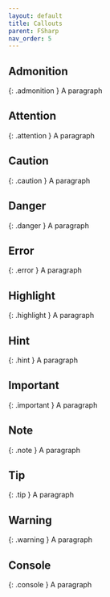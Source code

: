 ```yaml
---
layout: default
title: Callouts
parent: FSharp
nav_order: 5
---
```


## Admonition

{: .admonition }
A paragraph

## Attention

{: .attention }
A paragraph

## Caution

{: .caution }
A paragraph

## Danger

{: .danger }
A paragraph

## Error

{: .error }
A paragraph

## Highlight

{: .highlight }
A paragraph

## Hint

{: .hint }
A paragraph

## Important

{: .important }
A paragraph

## Note

{: .note }
A paragraph

## Tip

{: .tip }
A paragraph

## Warning

{: .warning }
A paragraph

## Console

{: .console }
A paragraph
